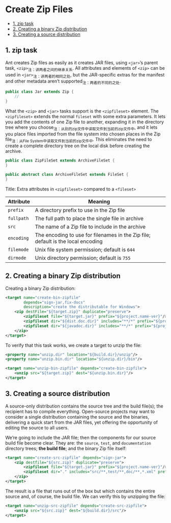 # Create Zip Files

<!-- TOC -->

- [1. zip task](#1-zip-task)
- [2. Creating a binary Zip distribution](#2-creating-a-binary-zip-distribution)
- [3. Creating a source distribution](#3-creating-a-source-distribution)

<!-- /TOC -->

## 1. zip task

Ant creates Zip files as easily as it creates JAR files, using `<jar>`’s parent task, `<zip>`<sub>注：讲两者之间的继承关系</sub>. All attributes and elements of `<zip>` can be used in `<jar>`<sub>注：讲两者的相同之处</sub>, but the JAR-specific extras for the manifest and other metadata aren’t supported<sub>注：两者的不同的之处</sub>.

```java
public class Jar extends Zip {
    //
}
```

What the `<zip>` and `<jar>` tasks support is the `<zipfileset>` element. The `<zipfileset>` extends the normal `fileset` with some extra parameters. It lets you add the contents of one Zip file to another, expanding it in the directory tree where you choose<sub>注：从别的zip文件中读取文件到当前的zip文件中</sub>, and it lets you place files imported from the file system into chosen places in the Zip file<sub>注：从File System中读取文件到当前的zip文件中</sub>. This eliminates the need to create a complete directory tree on the local disk before creating the archive.

```java
public class ZipFileSet extends ArchiveFileSet {
}

public abstract class ArchiveFileSet extends FileSet {
}
```

Title: Extra attributes in `<zipfileset>` compared to a `<fileset>`

| Attribute  | Meaning                                                      |
| ---------- | ------------------------------------------------------------ |
| `prefix`   | A directory prefix to use in the Zip file                    |
| `fullpath` | The full path to place the single file in archive            |
| `src`      | The name of a Zip file to include in the archive             |
| `encoding` | The encoding to use for filenames in the Zip file; default is the local encoding |
| `filemode` | Unix file system permission; default is `644`                |
| `dirmode`  | Unix directory permission; default is `755`                  |

## 2. Creating a binary Zip distribution

Creating a binary Zip distribution:

```xml
<target name="create-bin-zipfile" 
        depends="sign-jar,fix-docs" 
        description="create the distributable for Windows">
    <zip destFile="${target.zip}" duplicate="preserve">
        <zipfileset file="${target.jar}" prefix="${project.name-ver}"/>
        <zipfileset dir="${dist.doc.dir}" includes="**/*" prefix="${project.name-ver}/docs"/>
        <zipfileset dir="${javadoc.dir}" includes="**/*" prefix="${project.name-ver}/docs/api"/>
    </zip>
</target>
```

To verify that this task works, we create a target to unzip the file:

```xml
<property name="unzip.dir" location="${build.dir}/unzip"/>
<property name="unzip.bin.dir" location="${unzip.dir}/bin"/>

<target name="unzip-bin-zipfile" depends="create-bin-zipfile">
    <unzip src="${target.zip}" dest="${unzip.bin.dir}"/>
</target>
```

## 3. Creating a source distribution

A source-only distribution contains the source tree and the build file(s); the recipient has to compile everything. Open-source projects may want to consider a single distribution containing the source and the binaries, delivering a quick start from the JAR files, yet offering the opportunity of editing the source to all users.

We’re going to include the JAR file; then the components for our source build file become clear. They are: the `source`, `test`, and `documentation` directory trees; **the build file**; and the binary Zip file itself:

```xml
<target name="create-src-zipfile" depends="sign-jar">
    <zip destfile="${src.zip}" duplicate="preserve">
        <zipfileset file="${target.jar}" prefix="${project.name-ver}"/>
        <zipfileset dir="." includes="src/**,test/**,doc/**,*.xml" prefix="${project.name-ver}"/>
    </zip>
</target>
```

The result is a file that runs out of the box but which contains the entire source and, of course, the build file. We can verify this by unzipping the file:

```xml
<target name="unzip-src-zipfile" depends="create-src-zipfile">
    <unzip src="${src.zip}" dest="${build.dir}/src"/>
</target>
```






